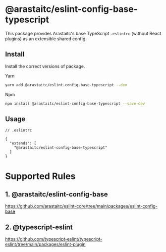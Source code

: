 # @arastaitc/eslint-config-base-typescript

This package provides Arastaitc's base TypeScript `.eslintrc` (without React plugins) as an extensible shared config.

## Install

Install the correct versions of package.

Yarn

```bash
yarn add @arastaitc/eslint-config-base-typescript --dev
```

Npm

```bash
npm install @arastaitc/eslint-config-base-typescript --save-dev
```

## Usage

```
// .eslintrc

{
  "extends": [
    "@arastaitc/eslint-config-base-typescript"
  ]
}

```

# Supported Rules

## 1. @arastaitc/eslint-config-base

https://github.com/arastaitc/eslint-core/tree/main/packages/eslint-config-base

## 2. @typescript-eslint

https://github.com/typescript-eslint/typescript-eslint/tree/main/packages/eslint-plugin